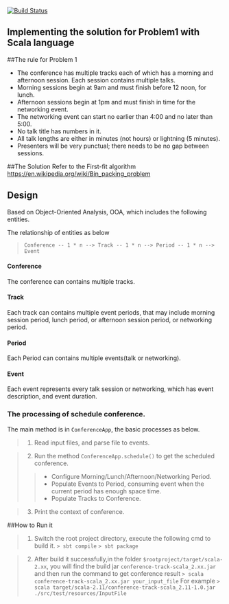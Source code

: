 [![Build Status](https://travis-ci.org/lannerate/conference-track-scala.svg?branch=master)](https://travis-ci.org/lannerate/conference-track-scala)


## Implementing the solution for Problem1 with Scala language

##The rule for Problem 1
- The conference has multiple tracks each of which has a morning and afternoon session.
Each session contains multiple talks.
- Morning sessions begin at 9am and must finish before 12 noon, for lunch.
- Afternoon sessions begin at 1pm and must finish in time for the networking event.
- The networking event can start no earlier than 4:00 and no later than 5:00.
- No talk title has numbers in it.
- All talk lengths are either in minutes (not hours) or lightning (5 minutes).
- Presenters will be very punctual; there needs to be no gap between sessions.

##The Solution
Refer to the First-fit algorithm https://en.wikipedia.org/wiki/Bin_packing_problem

## Design
Based on Object-Oriented Analysis, OOA, which includes the following entities.

The relationship of entities as below
> `Conference -- 1 * n --> Track -- 1 * n --> Period -- 1 * n --> Event `

#### Conference 
The conference can contains multiple tracks.
#### Track
Each track can contains multiple event periods, that may include morning session period, lunch period, or afternoon session period, or networking period.
#### Period
Each Period can contains multiple events(talk or networking). 
#### Event
Each event represents every talk session or networking, which has event description, and event duration.

### The processing of schedule conference.
The main method is in `ConferenceApp`, the basic processes as below.
> 1. Read input files, and parse file to events.

> 2. Run the method `ConferenceApp.schedule()` to get the scheduled conference.
> > * Configure Morning/Lunch/Afternoon/Networking Period.
> > * Populate Events to Period, consuming event when the current period has enough space time.
> > * Populate Tracks to Conference.

> 3. Print the context of conference.

##How to Run it

> 1. Switch the root project directory, execute the following cmd to build it.
> `> sbt compile`
> `> sbt package`

> 2. After build it successfully,in the folder `$rootproject/target/scala-2.xx`, you will find the build jar `conference-track-scala_2.xx.jar`
> and then run the command to get conference result 
>```> scala conference-track-scala_2.xx.jar your_input_file```
> For example
>```> scala target/scala-2.11/conference-track-scala_2.11-1.0.jar ./src/test/resources/InputFile```

